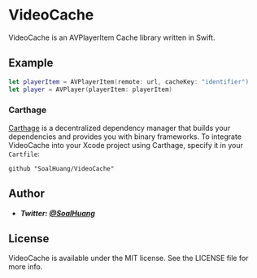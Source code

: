 # VideoCache

VideoCache is an AVPlayerItem Cache library written in Swift.

## Example

```swift
let playerItem = AVPlayerItem(remote: url, cacheKey: "identifier")
let player = AVPlayer(playerItem: playerItem)
```


### Carthage

[Carthage](https://github.com/SoalHuang/VideoCache) is a decentralized dependency manager that builds your dependencies and provides you with binary frameworks. To integrate VideoCache into your Xcode project using Carthage, specify it in your `Cartfile`:

```ogdl
github "SoalHuang/VideoCache"
```


## Author
* ***Twitter: [@SoalHuang](https://twitter.com/SoalHuang)***


## License

VideoCache is available under the MIT license. See the LICENSE file for more info.
